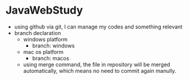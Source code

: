 # JavaWebStudy
* using github via git, I can manage my codes and something relevant 
* branch declaration
	* windows platform
		* branch: windows
	* mac os platform
		* branch: macos
	* using merge command, the file in repository will be merged automatically, which means no need  to commit again manully.
